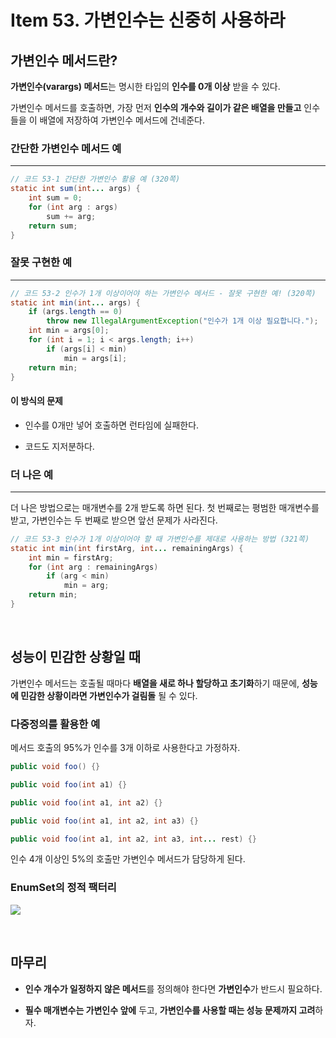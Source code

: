 # Item 53. 가변인수는 신중히 사용하라

## 가변인수 메서드란?

**가변인수(varargs) 메서드**는 명시한 타입의 **인수를 0개 이상** 받을 수 있다. 

가변인수 메서드를 호출하면, 가장 먼저 **인수의 개수와 길이가 같은 배열을 만들고** 인수들을 이 배열에 저장하여 가변인수 메서드에 건네준다.

### 간단한 가변인수 메서드 예
---

``` java
// 코드 53-1 간단한 가변인수 활용 예 (320쪽)
static int sum(int... args) {
    int sum = 0;
    for (int arg : args)
        sum += arg;
    return sum;
}
```

### 잘못 구현한 예
---

``` java
// 코드 53-2 인수가 1개 이상이어야 하는 가변인수 메서드 - 잘못 구현한 예! (320쪽)
static int min(int... args) {
    if (args.length == 0)
        throw new IllegalArgumentException("인수가 1개 이상 필요합니다.");
    int min = args[0];
    for (int i = 1; i < args.length; i++)
        if (args[i] < min)
            min = args[i];
    return min;
}
```

#### 이 방식의 문제

- 인수를 0개만 넣어 호출하면 런타임에 실패한다.

- 코드도 지저분하다.

### 더 나은 예
---

더 나은 방법으로는 매개변수를 2개 받도록 하면 된다. 첫 번째로는 평범한 매개변수를 받고, 가변인수는 두 번째로 받으면 앞선 문제가 사라진다.

``` java
// 코드 53-3 인수가 1개 이상이어야 할 때 가변인수를 제대로 사용하는 방법 (321쪽)
static int min(int firstArg, int... remainingArgs) {
    int min = firstArg;
    for (int arg : remainingArgs)
        if (arg < min)
            min = arg;
    return min;
}
```

<br>

## 성능이 민감한 상황일 때

가변인수 메서드는 호출될 때마다 **배열을 새로 하나 할당하고 초기화**하기 때문에, **성능에 민감한 상황이라면 가변인수가 걸림돌** 될 수 있다.

### 다중정의를 활용한 예

메서드 호출의 95%가 인수를 3개 이하로 사용한다고 가정하자.

``` java
public void foo() {}

public void foo(int a1) {}

public void foo(int a1, int a2) {}

public void foo(int a1, int a2, int a3) {}

public void foo(int a1, int a2, int a3, int... rest) {}
```

인수 4개 이상인 5%의 호출만 가변인수 메서드가 담당하게 된다.

### EnumSet의 정적 팩터리

![](https://velog.velcdn.com/images/milkskfk5677/post/4ed9b0b4-be43-4308-9c05-e87c07792067/image.png)

<br>

## 마무리

- **인수 개수가 일정하지 않은 메서드**를 정의해야 한다면 **가변인수**가 반드시 필요하다.

- **필수 매개변수는 가변인수 앞에** 두고, **가변인수를 사용할 때는 성능 문제까지 고려**하자.
